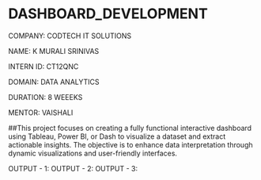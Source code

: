 # DASHBOARD_DEVELOPMENT
COMPANY: CODTECH IT SOLUTIONS

NAME: K MURALI SRINIVAS

INTERN ID: CT12QNC

DOMAIN: DATA ANALYTICS

DURATION: 8 WEEEKS

MENTOR: VAISHALI

##This project focuses on creating a fully functional interactive dashboard using Tableau, Power BI, or Dash to visualize a dataset and extract actionable insights. The objective is to enhance data interpretation through dynamic visualizations and user-friendly interfaces.

OUTPUT - 1:
OUTPUT - 2:
OUTPUT - 3:
